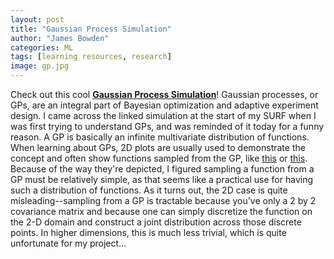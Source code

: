 ```yaml
---
layout: post
title: "Gaussian Process Simulation"
author: "James Bowden"
categories: ML
tags: [learning resources, research]
image: gp.jpg
---
```


Check out this cool **[Gaussian Process Simulation](http://rpradeep.me/gpr/)**! Gaussian processes, or GPs, are an integral part of Bayesian optimization and adaptive experiment design. I came across the linked simulation at the start of my SURF when I was first trying to understand GPs, and was reminded of it today for a funny reason. A GP is basically an infinite multivariate distribution of functions. When learning about GPs, 2D plots are usually used to demonstrate the concept and often show functions sampled from the GP, like [this](https://external-content.duckduckgo.com/iu/?u=http%3A%2F%2Fpythonhosted.org%2Finfpy%2F_images%2Fsamples_from_posterior.png&f=1&nofb=1) or [this](https://external-content.duckduckgo.com/iu/?u=https%3A%2F%2Fblog.dominodatalab.com%2Fwp-content%2Fuploads%2F2017%2F03%2Foutput_75_0-1.png&f=1&nofb=1). Because of the way they're depicted, I figured sampling a function from a GP must be relatively simple, as that seems like a practical use for having such a distribution of functions. As it turns out, the 2D case is quite misleading--sampling from a GP is tractable because you've only a 2 by 2 covariance matrix and because one can simply discretize the function on the 2-D domain and construct a joint distribution across those discrete points. In higher dimensions, this is much less trivial, which is quite unfortunate for my project...

